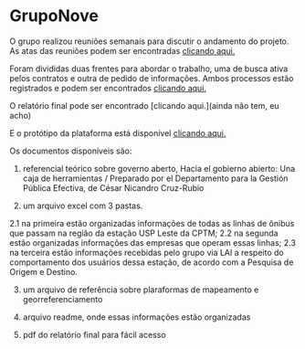 # GrupoNove

O grupo realizou reuniões semanais para discutir o andamento do projeto. As atas das reuniões podem ser encontradas [clicando aqui.](https://docs.google.com/document/d/1h2_5o5YRH1NJTsEWL2cLw3X5qlEm4Ee0QhjhvKL2ZEo/edit?usp=sharing)


Foram divididas duas frentes para abordar o trabalho, uma de busca ativa pelos contratos e outra de pedido de informações. Ambos processos estão registrados e podem ser encontrados [clicando aqui.](https://docs.google.com/document/d/1Q2FMQztAKwjcBdX58o8eX9XbiSWz6Kn03W6rV4O6PiE/edit?usp=sharing)


O relatório final pode ser encontrado [clicando aqui.](ainda não tem, eu acho)

E o protótipo da plataforma está disponível [clicando aqui.](https://docs.google.com/document/d/1xc8jsCxdAGF_yrxlvYcIomFRPEJfkSCK9I8TcnKX-E0/edit)


Os documentos disponíveis são:

1. referencial teórico sobre governo aberto, Hacia el gobierno abierto: Una caja de herramientas / Preparado por el 
Departamento para la Gestión Pública Efectiva, de  César Nicandro Cruz-Rubio

2. um arquivo excel com 3 pastas.

2.1 na primeira estão organizadas informações de todas as linhas de ônibus que passam na região da estação USP Leste da CPTM;
2.2 na segunda estão organizadas informações das empresas que operam essas linhas;
2.3 na terceira estão informações recebidas pelo grupo via LAI a respeito do comportamento dos usuários dessa estação, de acordo com a Pesquisa de Origem e Destino.

3. um arquivo de referência sobre plaraformas de mapeamento e georreferenciamento 

4. arquivo readme, onde essas informações estão organizadas

5. pdf do relatório final para fácil acesso
